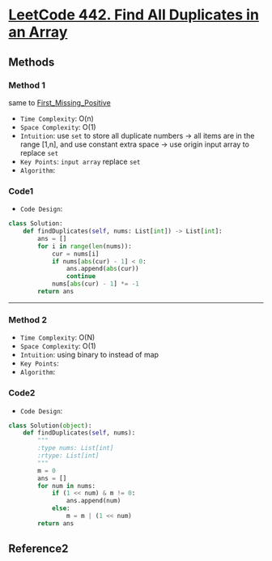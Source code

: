 # [LeetCode 442. Find All Duplicates in an Array](https://leetcode-cn.com/problems/find-all-duplicates-in-an-array/)

## Methods

### Method 1

same to [First_Missing_Positive](Tricky/First_Missing_Positive)

* `Time Complexity`: O(n)
* `Space Complexity`: O(1)
* `Intuition`: use `set` to store all duplicate numbers -> all items are in the range [1,n], and use constant extra space -> use origin input array to replace `set`
* `Key Points`: `input array` replace `set`
* `Algorithm`:

### Code1



* `Code Design`:

```python
class Solution:
    def findDuplicates(self, nums: List[int]) -> List[int]:
        ans = []
        for i in range(len(nums)):
            cur = nums[i]
            if nums[abs(cur) - 1] < 0:
                ans.append(abs(cur))
                continue
            nums[abs(cur) - 1] *= -1
        return ans
```

----------------------

### Method 2

* `Time Complexity`: O(N)
* `Space Complexity`: O(1)
* `Intuition`: using binary to instead of map
* `Key Points`:
* `Algorithm`:

### Code2

* `Code Design`:

```python
class Solution(object):
    def findDuplicates(self, nums):
        """
        :type nums: List[int]
        :rtype: List[int]
        """
        m = 0
        ans = []
        for num in nums:
            if (1 << num) & m != 0:
                ans.append(num)
            else:
                m = m | (1 << num)
        return ans
```

## Reference2
